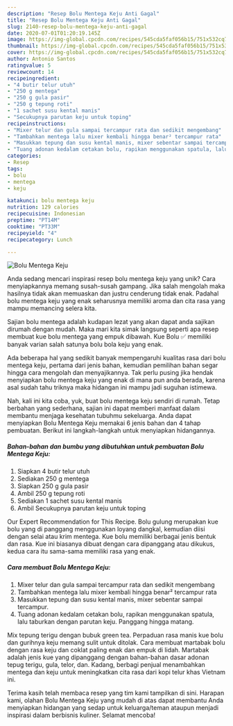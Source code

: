 ```yaml
---
description: "Resep Bolu Mentega Keju Anti Gagal"
title: "Resep Bolu Mentega Keju Anti Gagal"
slug: 2140-resep-bolu-mentega-keju-anti-gagal
date: 2020-07-01T01:20:19.145Z
image: https://img-global.cpcdn.com/recipes/545cda5faf056b15/751x532cq70/bolu-mentega-keju-foto-resep-utama.jpg
thumbnail: https://img-global.cpcdn.com/recipes/545cda5faf056b15/751x532cq70/bolu-mentega-keju-foto-resep-utama.jpg
cover: https://img-global.cpcdn.com/recipes/545cda5faf056b15/751x532cq70/bolu-mentega-keju-foto-resep-utama.jpg
author: Antonio Santos
ratingvalue: 5
reviewcount: 14
recipeingredient:
- "4 butir telur utuh"
- "250 g mentega"
- "250 g gula pasir"
- "250 g tepung roti"
- "1 sachet susu kental manis"
- "Secukupnya parutan keju untuk toping"
recipeinstructions:
- "Mixer telur dan gula sampai tercampur rata dan sedikit mengembang"
- "Tambahkan mentega lalu mixer kembali hingga benar² tercampur rata"
- "Masukkan tepung dan susu kental manis, mixer sebentar sampai tercampur."
- "Tuang adonan kedalam cetakan bolu, rapikan menggunakan spatula, lalu taburkan dengan parutan keju. Panggang hingga matang."
categories:
- Resep
tags:
- bolu
- mentega
- keju

katakunci: bolu mentega keju 
nutrition: 129 calories
recipecuisine: Indonesian
preptime: "PT14M"
cooktime: "PT33M"
recipeyield: "4"
recipecategory: Lunch

---
```



![Bolu Mentega Keju](https://img-global.cpcdn.com/recipes/545cda5faf056b15/751x532cq70/bolu-mentega-keju-foto-resep-utama.jpg)

Anda sedang mencari inspirasi resep bolu mentega keju yang unik? Cara menyiapkannya memang susah-susah gampang. Jika salah mengolah maka hasilnya tidak akan memuaskan dan justru cenderung tidak enak. Padahal bolu mentega keju yang enak seharusnya memiliki aroma dan cita rasa yang mampu memancing selera kita.

Sajian bolu mentega adalah kudapan lezat yang akan dapat anda sajikan dirumah dengan mudah. Maka mari kita simak langsung seperti apa resep membuat kue bolu mentega yang empuk dibawah. Kue Bolu ✅ memiliki banyak varian salah satunya bolu bola keju yang enak.

Ada beberapa hal yang sedikit banyak mempengaruhi kualitas rasa dari bolu mentega keju, pertama dari jenis bahan, kemudian pemilihan bahan segar hingga cara mengolah dan menyajikannya. Tak perlu pusing jika hendak menyiapkan bolu mentega keju yang enak di mana pun anda berada, karena asal sudah tahu triknya maka hidangan ini mampu jadi suguhan istimewa.


Nah, kali ini kita coba, yuk, buat bolu mentega keju sendiri di rumah. Tetap berbahan yang sederhana, sajian ini dapat memberi manfaat dalam membantu menjaga kesehatan tubuhmu sekeluarga. Anda dapat menyiapkan Bolu Mentega Keju memakai 6 jenis bahan dan 4 tahap pembuatan. Berikut ini langkah-langkah untuk menyiapkan hidangannya.

<!--inarticleads1-->

##### Bahan-bahan dan bumbu yang dibutuhkan untuk pembuatan Bolu Mentega Keju:

1. Siapkan 4 butir telur utuh
1. Sediakan 250 g mentega
1. Siapkan 250 g gula pasir
1. Ambil 250 g tepung roti
1. Sediakan 1 sachet susu kental manis
1. Ambil Secukupnya parutan keju untuk toping


Our Expert Recommendation for This Recipe. Bolu gulung merupakan kue bolu yang di panggang menggunakan loyang dangkal, kemudian diisi dengan selai atau krim mentega. Kue bolu memiliki berbagai jenis bentuk dan rasa. Kue ini biasanya dibuat dengan cara dipanggang atau dikukus, kedua cara itu sama-sama memiliki rasa yang enak. 

<!--inarticleads2-->

##### Cara membuat Bolu Mentega Keju:

1. Mixer telur dan gula sampai tercampur rata dan sedikit mengembang
1. Tambahkan mentega lalu mixer kembali hingga benar² tercampur rata
1. Masukkan tepung dan susu kental manis, mixer sebentar sampai tercampur.
1. Tuang adonan kedalam cetakan bolu, rapikan menggunakan spatula, lalu taburkan dengan parutan keju. Panggang hingga matang.


Mix tepung terigu dengan bubuk green tea. Perpaduan rasa manis kue bolu dan gurihnya keju memang sulit untuk ditolak. Cara membuat martabak bolu dengan rasa keju dan coklat paling enak dan empuk di lidah. Martabak adalah jenis kue yang dipanggang dengan bahan-bahan dasar adonan tepug terigu, gula, telor, dan. Kadang, berbagi penjual menambahkan mentega dan keju untuk meningkatkan cita rasa dari kopi telur khas Vietnam ini. 

Terima kasih telah membaca resep yang tim kami tampilkan di sini. Harapan kami, olahan Bolu Mentega Keju yang mudah di atas dapat membantu Anda menyiapkan hidangan yang sedap untuk keluarga/teman ataupun menjadi inspirasi dalam berbisnis kuliner. Selamat mencoba!
